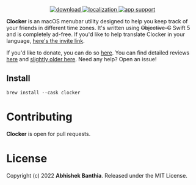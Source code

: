 <p align="center">
	<a href="https://github.com/n0shake/Clocker/releases/latest">
 		<img src="https://img.shields.io/badge/download-latest-brightgreen.svg" alt="download">
	</a>
	<a href="https://crowdin.com/project/clocker">
 		<img src="https://badges.crowdin.net/clocker/localized.svg" alt="localization">
	</a>
	<a href="https://twitter.com/clocker_support">
 		<img src="https://img.shields.io/badge/contact-@clocker_support-blue.svg?style=flat" alt="app support">
	</a>
</p>


**Clocker** is an macOS menubar utility designed to help you keep track of your friends in different time zones.  It's written using ~~Objective-C~~ Swift 5 and is completely ad-free. If you'd like to help translate Clocker in your language, [here's the invite link](https://crwd.in/clocker).

If you'd like to donate, you can do so [here](https://www.paypal.me/AbhishekBanthia). You can find detailed reviews [here](https://www.podfeet.com/blog/2020/07/clocker/) and [slightly older here](https://lifehacker.com/clocker-crams-a-world-clock-into-your-menu-bar-1794709422). Need any help? Open an issue!

## Install
```shell
brew install --cask clocker
```

# Contributing
**Clocker** is open for pull requests.

# License
Copyright (c) 2022 **Abhishek Banthia**. Released under the MIT License.
